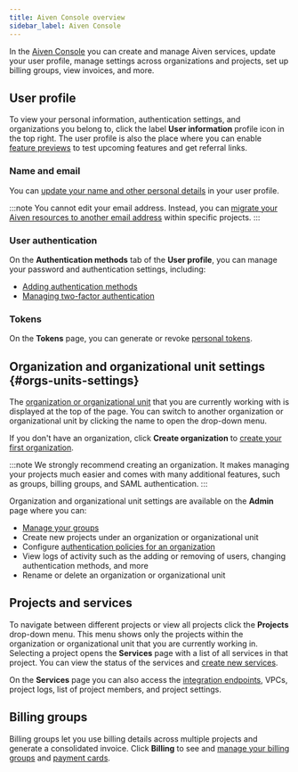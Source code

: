 ```yaml
---
title: Aiven Console overview
sidebar_label: Aiven Console
---
```


In the [Aiven Console](https://console.aiven.io) you can create and manage Aiven services, update your user profile, manage settings across organizations and projects, set up billing groups, view invoices, and more.


## User profile

To view your personal information, authentication settings, and
organizations you belong to, click the label **User information** profile icon
in the top right. The user profile is also the place where you can
enable
[feature previews](/docs/platform/howto/feature-preview) to test upcoming features and get referral links.

### Name and email

You can
[update your name and other personal details](/docs/platform/howto/edit-user-profile) in your user profile.

:::note
You cannot edit your email address. Instead, you can
[migrate your Aiven resources to another email address](/docs/platform/howto/change-your-email-address) within specific projects.
:::

### User authentication

On the **Authentication methods** tab of the **User profile**, you can
manage your password and authentication settings, including:

-   [Adding authentication methods](/docs/platform/howto/add-authentication-method)
-   [Managing two-factor authentication](/docs/platform/howto/user-2fa)

### Tokens

On the **Tokens** page, you can generate or revoke
[personal tokens](/docs/platform/concepts/authentication-tokens).

## Organization and organizational unit settings {#orgs-units-settings}

The
[organization or organizational unit](/docs/platform/concepts/orgs-units-projects)
that you are currently working with is displayed at the top
of the page. You can switch to another organization or organizational
unit by clicking the name to open the drop-down menu.

If you don't have an organization, click **Create organization** to
[create your first organization](/docs/tools/aiven-console/howto/create-orgs-and-units).

:::note
We strongly recommend creating an organization. It makes managing your
projects much easier and comes with many additional features, such as
groups, billing groups, and SAML authentication.
:::

Organization and organizational unit settings are available on the
**Admin** page where you can:

-   [Manage your groups](/docs/platform/howto/manage-groups)
-   Create new projects under an organization or organizational unit
-   Configure
    [authentication policies for an organization](/docs/platform/howto/list-authentication)
-   View logs of activity such as the adding or removing of users,
    changing authentication methods, and more
-   Rename or delete an organization or organizational unit

## Projects and services

To navigate between different projects or view all projects click the
**Projects** drop-down menu. This menu shows only the projects within
the organization or organizational unit that you are currently working
in. Selecting a project opens the **Services** page with a list of all
services in that project. You can view the status of the services
and
[create new services](/docs/platform/howto/create_new_service).

On the **Services** page you can also access the
[integration endpoints](/docs/platform/concepts/service-integration), VPCs, project logs, list of project members, and project
settings.

## Billing groups

Billing groups let you use billing details across multiple projects and
generate a consolidated invoice. Click **Billing** to see and
[manage your billing groups](/docs/platform/howto/use-billing-groups) and
[payment cards](/docs/platform/howto/manage-payment-card).
